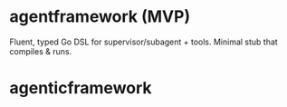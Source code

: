 # agentframework (MVP)
Fluent, typed Go DSL for supervisor/subagent + tools. Minimal stub that compiles & runs.
# agenticframework
